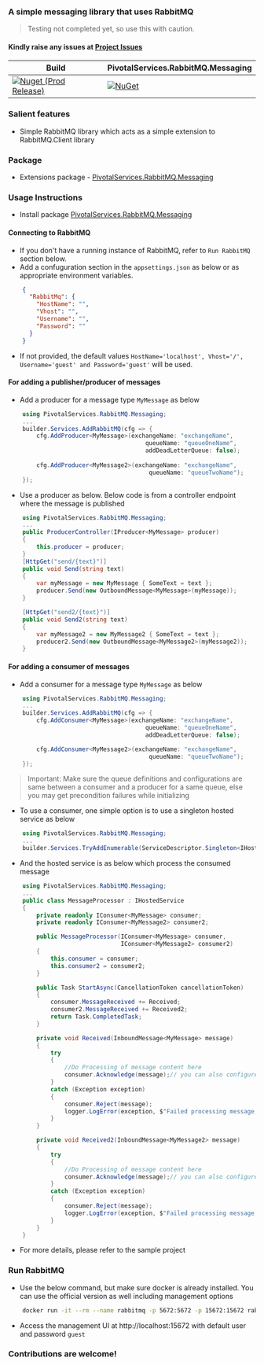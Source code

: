 ### A simple messaging library that uses RabbitMQ

> Testing not completed yet, so use this with caution. 

#### Kindly raise any issues at [Project Issues](https://github.com/PivotalServicesOss/rabbitmq_messaging_library/issues)

Build | PivotalServices.RabbitMQ.Messaging |
--- | --- |
[![Nuget (Prod Release)](https://github.com/PivotalServicesOss/rabbitmq_messaging_library/actions/workflows/nuget-release-pipeline.yml/badge.svg)](https://github.com/PivotalServicesOss/rabbitmq_messaging_library/actions/workflows/nuget-release-pipeline.yml) | [![NuGet](https://img.shields.io/nuget/v/PivotalServices.RabbitMQ.Messaging.svg?style=flat-square)](http://www.nuget.org/packages/PivotalServices.RabbitMQ.Messaging)

### Salient features
- Simple RabbitMQ library which acts as a simple extension to RabbitMQ.Client library

### Package
- Extensions package - [PivotalServices.RabbitMQ.Messaging](https://www.nuget.org/packages/PivotalServices.RabbitMQ.Messaging)

### Usage Instructions
- Install package [PivotalServices.RabbitMQ.Messaging](https://www.nuget.org/packages/PivotalServices.RabbitMQ.Messaging)

#### Connecting to RabbitMQ
- If you don't have a running instance of RabbitMQ, refer to `Run RabbitMQ` section below.
- Add a confuguration section in the `appsettings.json` as below or as appropriate environment variables.

```json
    {
      "RabbitMq": {
        "HostName": "",
        "Vhost": "",
        "Username": "",
        "Password": ""
      }
    }
```

- If not provided, the default values `HostName='localhost', Vhost='/', Username='guest' and Password='guest'` will be used.

#### For adding a publisher/producer of messages

- Add a producer for a message type `MyMessage` as below

```c#
    using PivotalServices.RabbitMQ.Messaging;
    ...
    builder.Services.AddRabbitMQ(cfg => {
        cfg.AddProducer<MyMessage>(exchangeName: "exchangeName",
                                       queueName: "queueOneName",
                                       addDeadLetterQueue: false);
        
        cfg.AddProducer<MyMessage2>(exchangeName: "exchangeName",
                                        queueName: "queueTwoName");
    });
```
- Use a producer as below. Below code is from a controller endpoint where the message is published

```c#
    using PivotalServices.RabbitMQ.Messaging;
    ...
    public ProducerController(IProducer<MyMessage> producer)
    {
        this.producer = producer;
    }
    [HttpGet("send/{text}")]
    public void Send(string text)
    {
        var myMessage = new MyMessage { SomeText = text };
        producer.Send(new OutboundMessage<MyMessage>(myMessage));
    }

    [HttpGet("send2/{text}")]
    public void Send2(string text)
    {
        var myMessage2 = new MyMessage2 { SomeText = text };
        producer2.Send(new OutboundMessage<MyMessage2>(myMessage2));
    }
```

#### For adding a consumer of messages

- Add a consumer for a message type `MyMessage` as below

```c#
    using PivotalServices.RabbitMQ.Messaging;
    ...
    builder.Services.AddRabbitMQ(cfg => {
        cfg.AddConsumer<MyMessage>(exchangeName: "exchangeName",
                                       queueName: "queueOneName",
                                       addDeadLetterQueue: false);

        cfg.AddConsumer<MyMessage2>(exchangeName: "exchangeName",
                                        queueName: "queueTwoName");
    });
```

> Important: Make sure the queue definitions and configurations are same between a consumer and a producer for a same queue, else you may get precondition failures while initializing


- To use a consumer, one simple option is to use a singleton hosted service as below

```c#
    using PivotalServices.RabbitMQ.Messaging;
    ...
    builder.Services.TryAddEnumerable(ServiceDescriptor.Singleton<IHostedService, MessageProcessor>());
```

- And the hosted service is as below which process the consumed message

```c#
    using PivotalServices.RabbitMQ.Messaging;
    ...
    public class MessageProcessor : IHostedService
    {
        private readonly IConsumer<MyMessage> consumer;
        private readonly IConsumer<MyMessage2> consumer2;

        public MessageProcessor(IConsumer<MyMessage> consumer,
                                IConsumer<MyMessage2> consumer2)
        {
            this.consumer = consumer;
            this.consumer2 = consumer2;
        }

        public Task StartAsync(CancellationToken cancellationToken)
        {
            consumer.MessageReceived += Received;
            consumer2.MessageReceived += Received2;
            return Task.CompletedTask;
        }

        private void Received(InboundMessage<MyMessage> message)
        {
            try
            {
                //Do Processing of message content here
                consumer.Acknowledge(message);// you can also configure auto acknowledge if needed
            }
            catch (Exception exception)
            {
                consumer.Reject(message);
                logger.LogError(exception, $"Failed processing message, so rejecting", message);
            }
        }

        private void Received2(InboundMessage<MyMessage2> message)
        {
            try
            {
                //Do Processing of message content here
                consumer.Acknowledge(message);// you can also configure auto acknowledge if needed
            }
            catch (Exception exception)
            {
                consumer.Reject(message);
                logger.LogError(exception, $"Failed processing message, so rejecting", message);
            }
        }
    }
```

- For more details, please refer to the sample project

### Run RabbitMQ

- Use the below command, but make sure docker is already installed. You can use the official version as well including management options

```bash
    docker run -it --rm --name rabbitmq -p 5672:5672 -p 15672:15672 rabbitmq:3.11-management
```

- Access the management UI at http://localhost:15672 with default user and password `guest`

### Contributions are welcome!





